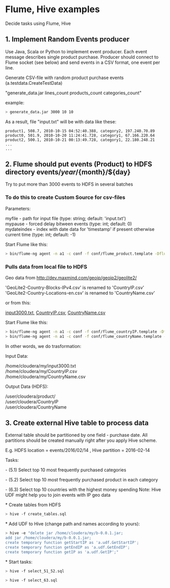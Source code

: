 # Flume, Hive examples

Decide tasks using Flume, Hive


## 1. Implement Random Events producer

Use Java, Scala or Python to implement event producer. Each event message describes single product purchase.
Producer should connect to Flume socket (see below) and send events in a CSV format, one event per line.

Generate CSV-file with random product purchase events (a.testdata.CreateTestData)

"generate_data.jar lines_count products_count categories_count"

example:
```bash
> generate_data.jar 3000 10 10
```

As a result, file "input.txt" will be with data like these:
```
product1, 508.7, 2010-10-15 04:52:40.388, category2, 197.240.70.89
product0, 501.9, 2010-10-20 11:24:41.728, category1, 67.166.220.64
product2, 500.1, 2010-10-21 00:13:49.728, category1, 22.180.248.21
...
...
```


## 2. Flume should put events (Product) to HDFS directory events/${year}/${month}/${day}

Try to put more than 3000 events to HDFS in several batches

### To do this to create Custom Source for csv-files

Parameters:

myfile - path for input file (type: string; default: 'input.txt')<br>
mypause - forced delay bitween events (type: int; default: 0)<br>
mydateindex - index with date data for 'timestamp' if present otherwise current time (type: int; default: -1)<br>

Start Flume like this:

```bash
> bin/flume-ng agent -n a1 -c conf -f conf/flume_product.template -Dflume.root.logger=TRACE,console
```

### Pulls data from local file to HDFS

Geo data from http://dev.maxmind.com/geoip/geoip2/geolite2/

'GeoLite2-Country-Blocks-IPv4.csv' is renamed to 'CountryIP.csv'<br>
'GeoLite2-Country-Locations-en.csv' is renamed to 'CountryName.csv'<br>

or from this:

[input3000.txt](https://github.com/iyuriysoft/big_data_sketch/blob/master/InputData/input3000.txt),
[CountryIP.csv](https://github.com/iyuriysoft/big_data_sketch/blob/master/InputData/CountryIP.csv),
[CountryName.csv](https://github.com/iyuriysoft/big_data_sketch/blob/master/InputData/CountryName.csv)


Start Flume like this:

```bash
> bin/flume-ng agent -n a1 -c conf -f conf/flume_countryIP.template -Dflume.root.logger=TRACE,console
> bin/flume-ng agent -n a1 -c conf -f conf/flume_countryName.template -Dflume.root.logger=TRACE,console
```

In other words, we do trasformation:

<p>
Input Data:

/home/cloudera/my/input3000.txt<br>
/home/cloudera/my/CountryIP.csv<br>
/home/cloudera/my/CountryName.csv<br>

<p>
Output Data (HDFS):

/user/cloudera/product/<br>
/user/cloudera/CountryIP<br>
/user/cloudera/CountryName<br>



## 3. Create external Hive table to process data

External table should be partitioned by one field - purchase date. All partitions should be created manually right after you apply Hive scheme.

E.g. HDFS location = events/2016/02/14 , Hive partition = 2016-02-14

Tasks:
<p>
- (5.1) Select top 10  most frequently purchased categories
<p>
- (5.2) Select top 10 most frequently purchased product in each category
<p>
- (6.3) Select top 10 countries with the highest money spending
  Note: Hive UDF might help you to join events with IP geo data

<p>
* Create tables from HDFS

```bash
> hive -f create_tables.sql
```
<p>
* Add UDF to Hive (change path and names according to yours):

```bash
> hive -e "delete jar /home/cloudera/my/b-0.0.1.jar;
add jar /home/cloudera/my/b-0.0.1.jar;
create temporary function getStartIP as 'a.udf.GetStartIP';
create temporary function getEndIP as 'a.udf.GetEndIP';
create temporary function getIP as 'a.udf.GetIP';"
```
<p>
* Start tasks:

```bash
> hive -f select_51_52.sql
```

```bash
> hive -f select_63.sql
```
